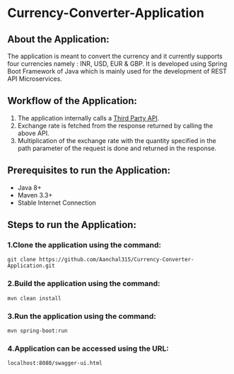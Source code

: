 # Currency-Converter-Application

## About the Application:
The application is meant to convert the currency and it currently supports four currencies namely : INR, USD, EUR & GBP. It is developed using Spring Boot Framework of Java which is mainly used for the development of REST API Microservices. 

## Workflow of the Application:
1. The application internally calls a [Third Party API](https://api.exchangeratesapi.io/latest).
2. Exchange rate is fetched from the response returned by calling the above API.
3. Multiplication of the exchange rate with the quantity specified in the path parameter of the request is done and returned in the response.

## Prerequisites to run the Application:
* Java 8+
* Maven 3.3+
* Stable Internet Connection

## Steps to run the Application:
### 1.Clone the application using the command:
```
git clone https://github.com/Aanchal315/Currency-Converter-Application.git
```
### 2.Build the application using the command:
```
mvn clean install
```
### 3.Run the application using the command:
```
mvn spring-boot:run
```
### 4.Application can be accessed using the URL:
```
localhost:8080/swagger-ui.html
```
